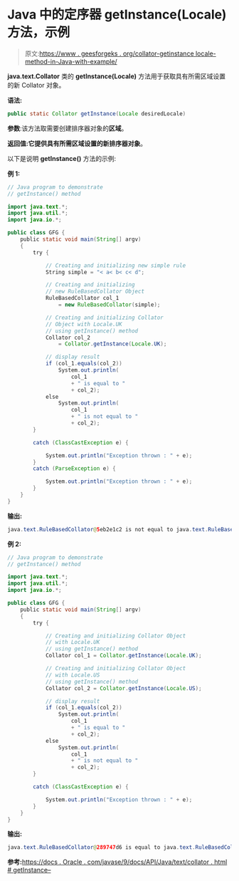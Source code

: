 # Java 中的定序器 getInstance(Locale)方法，示例

> 原文:[https://www . geesforgeks . org/collator-getinstance locale-method-in-Java-with-example/](https://www.geeksforgeeks.org/collator-getinstancelocale-method-in-java-with-example/)

**java.text.Collator** 类的 **getInstance(Locale)** 方法用于获取具有所需区域设置的新 Collator 对象。

**语法:**

```java
public static Collator getInstance(Locale desiredLocale)
```

**参数**:该方法取需要创建排序器对象的**区域**。

**返回值:**它提供具有所需区域设置的**新排序器对象**。

以下是说明 **getInstance()** 方法的示例:

**例 1:**

```java
// Java program to demonstrate
// getInstance() method

import java.text.*;
import java.util.*;
import java.io.*;

public class GFG {
    public static void main(String[] argv)
    {
        try {

            // Creating and initializing new simple rule
            String simple = "< a< b< c< d";

            // Creating and initializing
            // new RuleBasedCollator Object
            RuleBasedCollator col_1
                = new RuleBasedCollator(simple);

            // Creating and initializing Collator
            // Object with Locale.UK
            // using getInstance() method
            Collator col_2
                = Collator.getInstance(Locale.UK);

            // display result
            if (col_1.equals(col_2))
                System.out.println(
                    col_1
                    + " is equal to "
                    + col_2);
            else
                System.out.println(
                    col_1
                    + " is not equal to "
                    + col_2);
        }

        catch (ClassCastException e) {

            System.out.println("Exception thrown : " + e);
        }
        catch (ParseException e) {

            System.out.println("Exception thrown : " + e);
        }
    }
}
```

**输出:**

```java
java.text.RuleBasedCollator@5eb2e1c2 is not equal to java.text.RuleBasedCollator@289747d6

```

**例 2:**

```java
// Java program to demonstrate
// getInstance() method

import java.text.*;
import java.util.*;
import java.io.*;

public class GFG {
    public static void main(String[] argv)
    {
        try {

            // Creating and initializing Collator Object
            // with Locale.UK
            // using getInstance() method
            Collator col_1 = Collator.getInstance(Locale.UK);

            // Creating and initializing Collator Object
            // with Locale.US
            // using getInstance() method
            Collator col_2 = Collator.getInstance(Locale.US);

            // display result
            if (col_1.equals(col_2))
                System.out.println(
                    col_1
                    + " is equal to "
                    + col_2);
            else
                System.out.println(
                    col_1
                    + " is not equal to "
                    + col_2);
        }

        catch (ClassCastException e) {

            System.out.println("Exception thrown : " + e);
        }
    }
}
```

**输出:**

```java
java.text.RuleBasedCollator@289747d6 is equal to java.text.RuleBasedCollator@289747d6

```

**参考:**[https://docs . Oracle . com/javase/9/docs/API/Java/text/collator . html # getInstance–](https://docs.oracle.com/javase/9/docs/api/java/text/Collator.html#getInstance--)